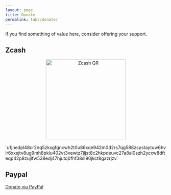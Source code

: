 ```yaml
---
layout: page
title: Donate
permalink: tabs/donate/
---
```

If you find something of value here, consider offering your support.

## Zcash

<div style="text-align:center;">
  <img src="{{ '/assets/img/zec-qr.png' | relative_url }}"
       alt="Zcash QR"
       width="250"
       height="250"
       loading="lazy">
</div>
<br>
`u1jnedpl48cr2nq5zkxgfgncwh2t0u86xqe942m0d2rs7qg588zspstaytuw6hvlr6xxejtv8ug9mh8pklu402vt3vewtz7jljst8c2hkpdeuvc27a8al0szh2ycxw8dfteqp42p8zujlfw538edj47hjutq0fhf38sl90jkct8gazrjzv`

## Paypal
<a href="https://www.paypal.com/donate/?business=8NJJC66N57RPQ&no_recurring=0&currency_code=EUR" 
   target="_blank" 
   rel="noopener noreferrer">
  Donate via PayPal
</a>